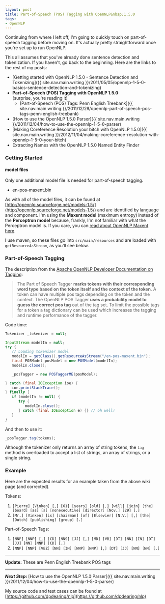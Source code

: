 ```yaml
---
layout: post
title: Part-of-Speech (POS) Tagging with OpenNLP&nbsp;1.5.0
tags:
- OpenNLP
---
```

Continuing from where I left off, I'm going to quickly touch on part-of-speech tagging before moving on.  It's actually pretty straightforward once you're set up to run OpenNLP.  

<!--more-->

This all assumes that you've already done sentence detection and tokenization.  If you haven't, go back to the beginning.  Here are the links to the rest of my posts:

- [Getting started with OpenNLP 1.5.0 - Sentence Detection and Tokenizing]({{ site.nav.main.writing }}/2011/05/05/opennlp-1-5-0-basics-sentence-detection-and-tokenizing)
- **Part-of-Speech (POS) Tagging with OpenNLP 1.5.0** (surprise, you're reading it)
  - [Part-of-Speech (POS) Tags: Penn English Treebank]({{ site.nav.main.writing }}/2011/12/28/opennlp-part-of-speech-pos-tags-penn-english-treebank)
- [How to use the OpenNLP 1.5.0 Parser]({{ site.nav.main.writing }}/2011/12/04/how-to-use-the-opennlp-1-5-0-parser)
- [Making Coreference Resolution your bitch with OpenNLP 1.5.0]({{ site.nav.main.writing }}/2012/11/04/making-coreference-resolution-with-opennlp-1-5-0-your-bitch)
- Extracting Names with the OpenNLP 1.5.0 Named Entity Finder

### Getting Started

#### model files
Only one additional model file is needed for part-of-speech tagging.

- en-pos-maxent.bin

As with all of the model files, it can be found at [http://opennlp.sourceforge.net/models-1.5/](http://opennlp.sourceforge.net/models-1.5/) and are identified by language and component.  I'm using the **Maxent model** (maximum entropy) instead of the **Perceptron model** because, frankly, I'm not familiar with  what the Perceptron model is.  If you care, you can [read about OpenNLP Maxent here](http://maxent.sourceforge.net/about.html).

I use maven, so these files go into `src/main/resources` and are loaded with `getResourceAsStream`, as you'll see below.

### Part-of-Speech Tagging
The description from the [Apache OpenNLP Developer Documentation on Tagging](https://opennlp.apache.org/docs/1.5.3/manual/opennlp.html#tools.postagger.tagging):
> The Part of Speech Tagger **marks tokens with their corresponding word type based on the token itself and the context of the token**. A token can have multiple pos tags depending on the token and the context. The OpenNLP POS Tagger **uses a probability model to guess the correct pos tag** out of the tag set. To limit the possible tags for a token a tag dictionary can be used which increases the tagging and runtime performance of the tagger.

Code time:
```java
Tokenizer _tokenizer = null;

InputStream modelIn = null;
try {
   // Loading tokenizer model
   modelIn = getClass().getResourceAsStream("/en-pos-maxent.bin");
   final POSModel posModel = new POSModel(modelIn);
   modelIn.close();

   _posTagger = new POSTaggerME(posModel);

} catch (final IOException ioe) {
   ioe.printStackTrace();
} finally {
   if (modelIn != null) {
      try {
         modelIn.close();
      } catch (final IOException e) {} // oh well!
   }
}
```

And then to use it:
```java
_posTagger.tag(tokens);
```
Although the tokenizer only returns an array of string tokens, the `tag` method is overloaded to accept a list of strings, an array of strings, or a single string.

### Example
Here are the expected results for an example taken from the above wiki page (and corrected).

Tokens:
1. `[Pierre] [Vinken] [,] [61] [years] [old] [,] [will] [join] [the] [board] [as] [a] [nonexecutive] [director] [Nov.] [29] [.]`
1. `[Mr.] [Vinken] [is] [chairman] [of] [Elsevier] [N.V.] [,] [the] [Dutch] [publishing] [group] [.]`

Part-of-Speech Tags:
1. `[NNP] [NNP] [,] [CD] [NNS] [JJ] [,] [MD] [VB] [DT] [NN] [IN] [DT] [JJ] [NN] [NNP] [CD] [.]`
1. `[NNP] [NNP] [VBZ] [NN] [IN] [NNP] [NNP] [,] [DT] [JJ] [NN] [NN] [.]`

---

**Update:** These are Penn English Treebank POS tags

---

**_Next Step:_** [How to use the OpenNLP 1.5.0 Parser]({{ site.nav.main.writing }}/2011/12/04/how-to-use-the-opennlp-1-5-0-parser)

My source code and test cases can be found at [https://github.com/dpdearing/nlp](https://github.com/dpdearing/nlp)
